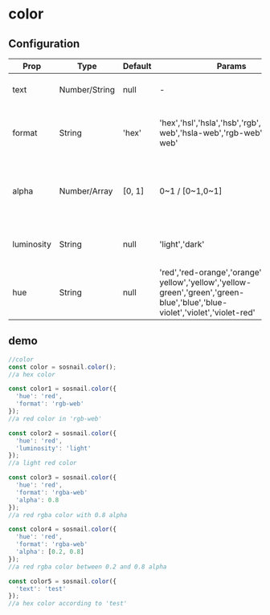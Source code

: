 # color

## Configuration

Prop       | Type          | Default | Params                                                                                                                              | Describe
---------- | ------------- | ------- | ----------------------------------------------------------------------------------------------------------------------------------- | -----------------------------------------
text       | Number/String | null    | -                                                                                                                                   | used to generate a color
format     | String        | 'hex'   | 'hex','hsl','hsla','hsb','rgb','rgba','hsl-web','hsla-web','rgb-web','rgba-web'                                                     | the format of the generated color
alpha      | Number/Array  | [0, 1]  | 0~1 / [0~1,0~1]                                                                                                                     | when using a format with an alpha channel
luminosity | String        | null    | 'light','dark'                                                                                                                      | luminosity of the generated color
hue        | String        | null    | 'red','red-orange','orange','orange-yellow','yellow','yellow-green','green','green-blue','blue','blue-violet','violet','violet-red' | hue of the generated color

## demo

```javascript
//color
const color = sosnail.color();
//a hex color

const color1 = sosnail.color({
  'hue': 'red',
  'format': 'rgb-web'
});
//a red color in 'rgb-web'

const color2 = sosnail.color({
  'hue': 'red',
  'luminosity': 'light'
});
//a light red color

const color3 = sosnail.color({
  'hue': 'red',
  'format': 'rgba-web'
  'alpha': 0.8
});
//a red rgba color with 0.8 alpha

const color4 = sosnail.color({
  'hue': 'red',
  'format': 'rgba-web'
  'alpha': [0.2, 0.8]
});
//a red rgba color between 0.2 and 0.8 alpha

const color5 = sosnail.color({
  'text': 'test'
});
//a hex color according to 'test'
```
